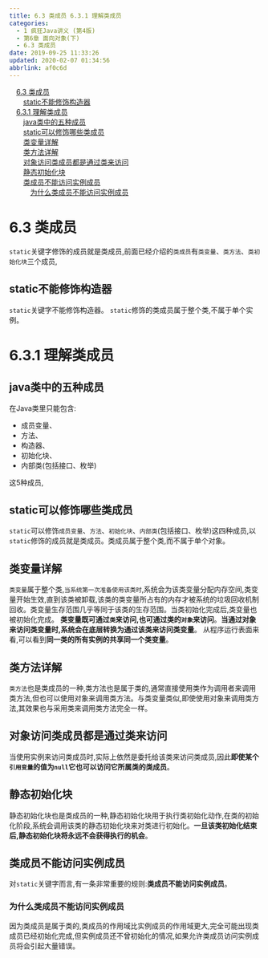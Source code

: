 ```yaml
---
title: 6.3 类成员 6.3.1 理解类成员
categories: 
  - 1 疯狂Java讲义 (第4版)
  - 第6章 面向对象(下)
  - 6.3 类成员
date: 2019-09-25 11:33:26
updated: 2020-02-07 01:34:56
abbrlink: af0c6d
---
```

<div id='my_toc'><a href="/JavaReadingNotes/af0c6d/#6-3-类成员" class="header_1">6.3 类成员</a>&nbsp;<br><a href="/JavaReadingNotes/af0c6d/#static不能修饰构造器" class="header_2">static不能修饰构造器</a>&nbsp;<br><a href="/JavaReadingNotes/af0c6d/#6-3-1-理解类成员" class="header_1">6.3.1 理解类成员</a>&nbsp;<br><a href="/JavaReadingNotes/af0c6d/#java类中的五种成员" class="header_2">java类中的五种成员</a>&nbsp;<br><a href="/JavaReadingNotes/af0c6d/#static可以修饰哪些类成员" class="header_2">static可以修饰哪些类成员</a>&nbsp;<br><a href="/JavaReadingNotes/af0c6d/#类变量详解" class="header_2">类变量详解</a>&nbsp;<br><a href="/JavaReadingNotes/af0c6d/#类方法详解" class="header_2">类方法详解</a>&nbsp;<br><a href="/JavaReadingNotes/af0c6d/#对象访问类成员都是通过类来访问" class="header_2">对象访问类成员都是通过类来访问</a>&nbsp;<br><a href="/JavaReadingNotes/af0c6d/#静态初始化块" class="header_2">静态初始化块</a>&nbsp;<br><a href="/JavaReadingNotes/af0c6d/#类成员不能访问实例成员" class="header_2">类成员不能访问实例成员</a>&nbsp;<br><a href="/JavaReadingNotes/af0c6d/#为什么类成员不能访问实例成员" class="header_3">为什么类成员不能访问实例成员</a>&nbsp;<br></div>
<style>.header_1{margin-left: 1em;}.header_2{margin-left: 2em;}.header_3{margin-left: 3em;}.header_4{margin-left: 4em;}.header_5{margin-left: 5em;}.header_6{margin-left: 6em;}</style>
<!--more-->
<script>if (navigator.platform.search('arm')==-1){document.getElementById('my_toc').style.display = 'none';}var e,p = document.getElementsByTagName('p');while (p.length>0) {e = p[0];e.parentElement.removeChild(e);}</script>

<!--end-->
<!--SSTStart-->
# 6.3 类成员 #
`static`关键字修饰的成员就是类成员,前面已经介绍的`类成员`有`类变量`、`类方法`、`类初始化块`三个成员,
## static不能修饰构造器 ##
`static`关键字不能修饰构造器。 `static`修饰的类成员属于整个类,不属于单个实例。
# 6.3.1 理解类成员 #
## java类中的五种成员 ##
在Java类里只能包含:
- 成员变量、
- 方法、
- 构造器、
- 初始化块、
- 内部类(包括接口、枚举)

这5种成员,
## static可以修饰哪些类成员 ##
`static`可以修饰`成员变量`、`方法`、`初始化块`、`内部类`(包括接口、枚举)这四种成员,以`static`修饰的成员就是类成员。类成员属于整个类,而不属于单个对象。
## 类变量详解 ##
`类变量`属于整个类,`当系统第一次准备使用该类时`,系统会为该类变量分配内存空间,类变量开始生效,直到该类被卸载,该类的类变量所占有的内存才被系统的垃圾回收机制回收。类变量生存范围几乎等同于该类的生存范围。当类初始化完成后,类变量也被初始化完成。
**类变量既可通过`类`来访问,也可通过类的`对象`来访问**。**当通过对象来访问类变量时,系统会在底层转换为通过该类来访问类变量**。
从程序运行表面来看,可以看到**同一类的所有实例的共享同一个类变量**。
## 类方法详解 ##
`类方法`也是类成员的一种,类方法也是属于类的,通常直接使用类作为调用者来调用类方法,但也可以使用对象来调用类方法。与类变量类似,即使使用对象来调用类方法,其效果也与采用类来调用类方法完全一样。

## 对象访问类成员都是通过类来访问 ##
当使用实例来访问类成员时,实际上依然是委托给该类来访问类成员,因此**即使某个`引用变量`的值为`null`它也可以访问它所属类的类成员**。

## 静态初始化块 ##
静态初始化块也是类成员的一种,静态初始化块用于执行类初始化动作,在类的初始化阶段,系统会调用该类的静态初始化块来对类进行初始化。**一旦该类初始化结束后,静态初始化块将永远不会获得执行的机会**。
## 类成员不能访问实例成员 ##
对`static`关键字而言,有一条非常重要的规则:**类成员不能访问实例成员**。
### 为什么类成员不能访问实例成员 ###
因为类成员是属于类的,类成员的作用域比实例成员的作用域更大,完全可能出现类成员已经初始化完成,但实例成员还不曾初始化的情况,如果允许类成员访问实例成员将会引起大量错误。

<!--SSTStop-->

